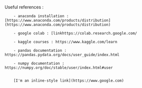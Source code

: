 Useful references : 

        - anaconda installation : [https://www.anaconda.com/products/distribution] (https://www.anaconda.com/products/distribution)

        - google colab : [linkhttps://colab.research.google.com/

        - kaggle courses : https://www.kaggle.com/learn 

        - pandas documentation : https://pandas.pydata.org/docs/user_guide/index.html

        - numpy documentation : https://numpy.org/doc/stable/user/index.html#user
   

        [I'm an inline-style link](https://www.google.com)
        